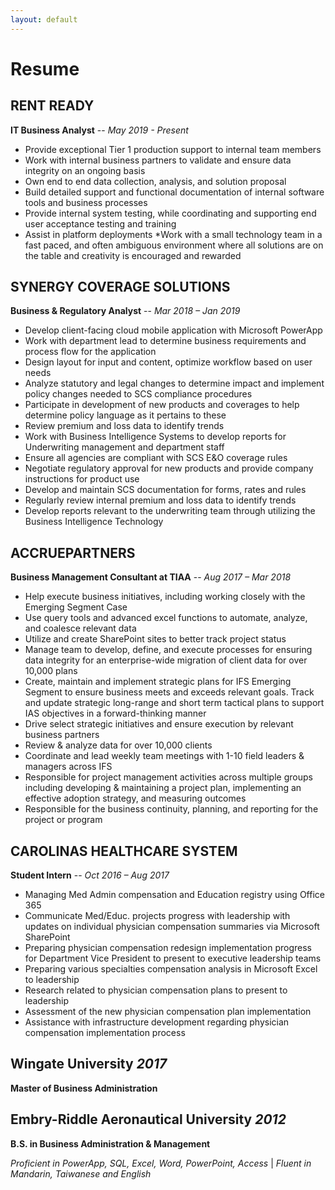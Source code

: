 ```yaml
---
layout: default
---
```

# Resume
## RENT READY
**IT Business Analyst** -- _May 2019 - Present_
* Provide exceptional Tier 1 production support to internal team members
* Work with internal business partners to validate and ensure data integrity on an ongoing basis
* Own end to end data collection, analysis, and solution proposal
* Build detailed support and functional documentation of internal software tools and business processes
* Provide internal system testing, while coordinating and supporting end user acceptance testing and training
* Assist in platform deployments
*Work with a small technology team in a fast paced, and often ambiguous environment where all solutions are on the table and creativity is encouraged and rewarded

## SYNERGY COVERAGE SOLUTIONS 
**Business & Regulatory Analyst** -- _Mar 2018 – Jan 2019_
* Develop client-facing cloud mobile application with Microsoft PowerApp 
* Work with department lead to determine business requirements and process flow for the application 
* Design layout for input and content, optimize workflow based on user needs
* Analyze statutory and legal changes to determine impact and implement policy changes needed to SCS compliance procedures
* Participate in development of new products and coverages to help determine policy language as it pertains to these
* Review premium and loss data to identify trends
* Work with Business Intelligence Systems to develop reports for Underwriting management and department staff
* Ensure all agencies are compliant with SCS E&O coverage rules
* Negotiate regulatory approval for new products and provide company instructions for product use
* Develop and maintain SCS documentation for forms, rates and rules
* Regularly review internal premium and loss data to identify trends
* Develop reports relevant to the underwriting team through utilizing the Business Intelligence Technology

## ACCRUEPARTNERS 
**Business Management Consultant at TIAA** -- _Aug 2017 – Mar 2018_
* Help execute business initiatives, including working closely with the Emerging Segment Case 
* Use query tools and advanced excel functions to automate, analyze, and coalesce relevant data
* Utilize and create SharePoint sites to better track project status
* Manage team to develop, define, and execute processes for ensuring data integrity for an enterprise-wide migration of client data for over 10,000 plans
* Create, maintain and implement strategic plans for IFS Emerging Segment to ensure business meets and exceeds relevant goals. Track and update strategic long-range and short term tactical plans to support IAS objectives in a forward-thinking manner
* Drive select strategic initiatives and ensure execution by relevant business partners
* Review & analyze data for over 10,000 clients
* Coordinate and lead weekly team meetings with 1-10 field leaders & managers across IFS
* Responsible for project management activities across multiple groups including developing & maintaining a project plan, implementing an effective adoption strategy, and measuring outcomes
* Responsible for the business continuity, planning, and reporting for the project or program

## CAROLINAS HEALTHCARE SYSTEM                                                                                      
**Student Intern** -- _Oct 2016 – Aug 2017_
* Managing Med Admin compensation and Education registry using Office 365
* Communicate Med/Educ. projects progress with leadership with updates on individual physician compensation summaries via Microsoft SharePoint
* Preparing physician compensation redesign implementation progress for Department Vice President to present to executive leadership teams
* Preparing various specialties compensation analysis in Microsoft Excel to leadership
* Research related to physician compensation plans to present to leadership
* Assessment of the new physician compensation plan implementation
* Assistance with infrastructure development regarding physician compensation implementation process

## Wingate University _2017_ 
**Master of Business Administration**
## Embry-Riddle Aeronautical University _2012_             
**B.S. in Business Administration & Management**

_Proficient in PowerApp, SQL, Excel, Word, PowerPoint, Access_ | _Fluent in Mandarin, Taiwanese and English_ 


